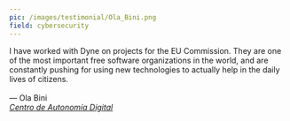 ```yaml
---
pic: /images/testimonial/Ola_Bini.png
field: cybersecurity
---
```

I have worked with Dyne on projects for the EU Commission. They are one of the most important free software organizations in the world, and are constantly pushing for using new technologies to actually help in the daily lives of citizens.
<br/>
<br/>
— Ola Bini<br/>
_[Centro de Autonomía Digital](https://autonomia.digital)_

